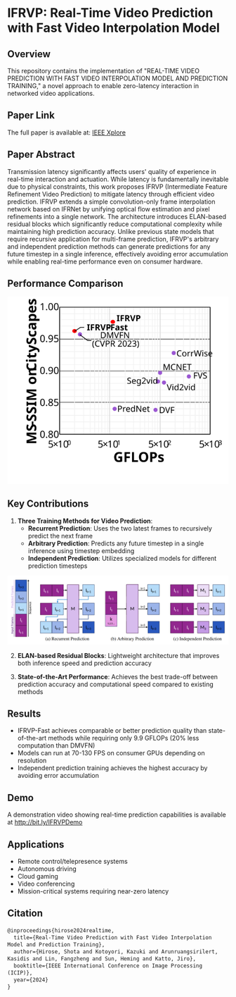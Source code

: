 # IFRVP: Real-Time Video Prediction with Fast Video Interpolation Model

## Overview

This repository contains the implementation of "REAL-TIME VIDEO PREDICTION WITH FAST VIDEO INTERPOLATION MODEL AND PREDICTION TRAINING," a novel approach to enable zero-latency interaction in networked video applications.

## Paper Link

The full paper is available at: [IEEE Xplore](https://ieeexplore.ieee.org/document/10647865)

## Paper Abstract

Transmission latency significantly affects users' quality of experience in real-time interaction and actuation. While latency is fundamentally inevitable due to physical constraints, this work proposes IFRVP (Intermediate Feature Refinement Video Prediction) to mitigate latency through efficient video prediction. IFRVP extends a simple convolution-only frame interpolation network based on IFRNet by unifying optical flow estimation and pixel refinements into a single network. The architecture introduces ELAN-based residual blocks which significantly reduce computational complexity while maintaining high prediction accuracy. Unlike previous state models that require recursive application for multi-frame prediction, IFRVP's arbitrary and independent prediction methods can generate predictions for any future timestep in a single inference, effectively avoiding error accumulation while enabling real-time performance even on consumer hardware.

## Performance Comparison

![Performance Comparison](flopscomparison_hrs_v2.svg)

## Key Contributions

1. **Three Training Methods for Video Prediction**:
   - **Recurrent Prediction**: Uses the two latest frames to recursively predict the next frame
   - **Arbitrary Prediction**: Predicts any future timestep in a single inference using timestep embedding
   - **Independent Prediction**: Utilizes specialized models for different prediction timesteps

![Prediction Methods](predictionmethods.png)

2. **ELAN-based Residual Blocks**: Lightweight architecture that improves both inference speed and prediction accuracy

3. **State-of-the-Art Performance**: Achieves the best trade-off between prediction accuracy and computational speed compared to existing methods

## Results

- IFRVP-Fast achieves comparable or better prediction quality than state-of-the-art methods while requiring only 9.9 GFLOPs (20% less computation than DMVFN)
- Models can run at 70-130 FPS on consumer GPUs depending on resolution
- Independent prediction training achieves the highest accuracy by avoiding error accumulation

## Demo

A demonstration video showing real-time prediction capabilities is available at http://bit.ly/IFRVPDemo

## Applications

- Remote control/telepresence systems
- Autonomous driving
- Cloud gaming
- Video conferencing
- Mission-critical systems requiring near-zero latency

## Citation

```
@inproceedings{hirose2024realtime,
  title={Real-Time Video Prediction with Fast Video Interpolation Model and Prediction Training},
  author={Hirose, Shota and Kotoyori, Kazuki and Arunruangsirilert, Kasidis and Lin, Fangzheng and Sun, Heming and Katto, Jiro},
  booktitle={IEEE International Conference on Image Processing (ICIP)},
  year={2024}
}
```
